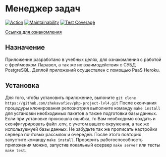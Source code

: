 # Менеджер задач

[![Action](https://github.com/zhekavafiev/php-project-lvl4/workflows/Task-manager-CI/badge.svg)](https://github.com/zhekavafiev/php-project-lvl4/actions)
[![Maintainability](https://api.codeclimate.com/v1/badges/e6c365e6f65b1bdca517/maintainability)](https://codeclimate.com/github/zhekavafiev/php-project-lvl4/maintainability)
[![Test Coverage](https://api.codeclimate.com/v1/badges/e6c365e6f65b1bdca517/test_coverage)](https://codeclimate.com/github/zhekavafiev/php-project-lvl4/test_coverage)

[Ссылка для ознакомления](https://evgvfv-task-manager.herokuapp.com/)

## Назначение
Приложение разработано в учебных целях, для ознакомления с работой с фрейморком Ларавел, а так же их взаимодействия с СУБД PostgreSQL.
Деплой приложений осуществлен с помощью PaaS Heroku.

## Установка
Для того, чтобы установить приложение, выпоните
`git clone https://github.com/zhekavafiev/php-project-lvl4.git`
После окончания процедуры клонирования репозиотрия выполните команду `make install` для установки необходимых пакетов а также подготовки базы данных. Если при установке произошла ошибка, то Вам необходимо создать и сконфигурировать файл .env, с учетом вашего окружения, а так же используемуей базы данных. Не забудьте так же прописать настройки сервера почтовых рассылок и очередей. После этого повторно запустите команду `make install`.
Проверить работоспособность приложения можно, запустив локальный есервер `make server` или тесты `make test`.
